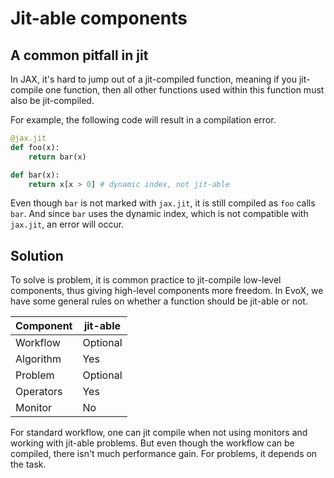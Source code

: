 # Jit-able components

## A common pitfall in jit

In JAX, it's hard to jump out of a jit-compiled function, meaning if you jit-compile one function,
then all other functions used within this function must also be jit-compiled.

For example, the following code will result in a compilation error.

```python
@jax.jit
def foo(x):
    return bar(x)

def bar(x):
    return x[x > 0] # dynamic index, not jit-able
```

Even though `bar` is not marked with `jax.jit`, it is still compiled as `foo` calls `bar`.
And since `bar` uses the dynamic index, which is not compatible with `jax.jit`, an error will occur.

## Solution

To solve is problem, it is common practice to jit-compile low-level components, thus giving high-level components more freedom.
In EvoX, we have some general rules on whether a function should be jit-able or not.

| Component | jit-able |
| --------- | -------- |
| Workflow  | Optional |
| Algorithm | Yes      |
| Problem   | Optional |
| Operators | Yes      |
| Monitor   | No       |

For standard workflow, one can jit compile when not using monitors and working with jit-able problems.
But even though the workflow can be compiled, there isn't much performance gain.
For problems, it depends on the task.
